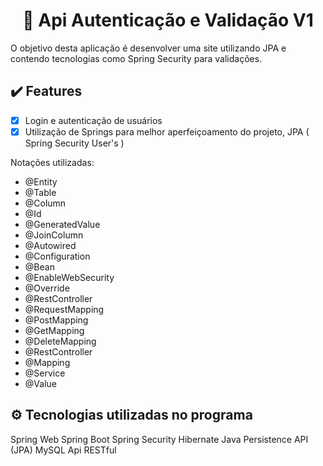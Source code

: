 <h1 align="center">🎲 Api Autenticação e Validação V1</h1>
<p>O objetivo desta aplicação é desenvolver uma site utilizando JPA e contendo tecnologias como Spring Security para validações.</p>

## :heavy_check_mark: Features
- [x] Login e autenticação de usuários
- [x] Utilização de Springs para melhor aperfeiçoamento do projeto, JPA ( Spring Security User's )

Notações utilizadas: 
* @Entity
* @Table
* @Column
* @Id
* @GeneratedValue
* @JoinColumn
* @Autowired
* @Configuration
* @Bean
* @EnableWebSecurity
* @Override
* @RestController
* @RequestMapping
* @PostMapping
* @GetMapping
* @DeleteMapping
* @RestController
* @Mapping
* @Service
* @Value

## ⚙ Tecnologias utilizadas no programa

Spring Web
Spring Boot
Spring Security
Hibernate
Java Persistence API (JPA)
MySQL
Api RESTful
